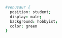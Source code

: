 ```coffeescript
#venusaur { 
  position: student; 
  display: male; 
  background: hobbyist; 
  color: green
}
```
